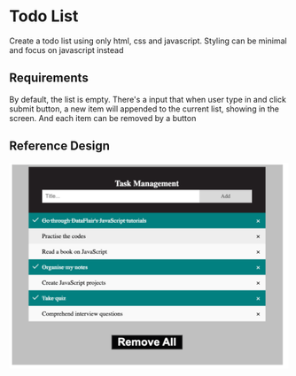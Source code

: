 # Todo List

Create a todo list using only html, css and javascript. Styling can be minimal and focus on javascript instead

## Requirements

By default, the list is empty. There's a input that when user type in and click submit button, a new item will appended to the current list, showing in the screen. And each item can be removed by a button

## Reference Design

![todo list](assets/todo.png)
